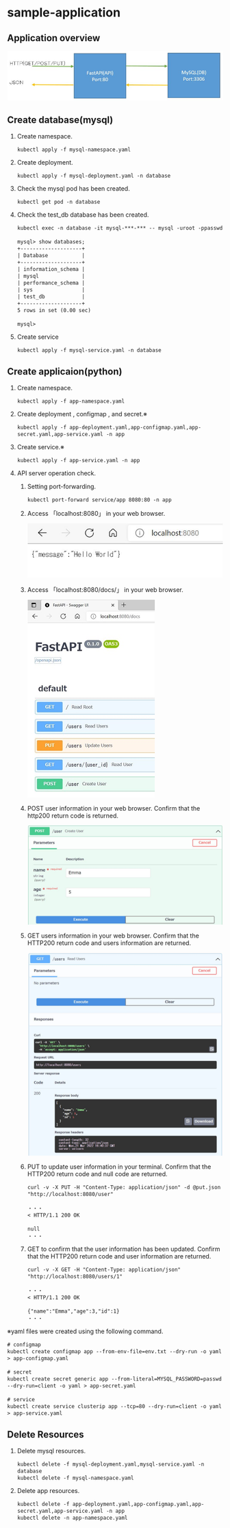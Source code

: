 # sample-application

## Application overview

![Application Image](./docs/Application_Image.JPG)

## Create database(mysql)

1. Create namespace.

    ```
    kubectl apply -f mysql-namespace.yaml
    ```

1. Create deployment.

    ```
    kubectl apply -f mysql-deployment.yaml -n database
    ```

1. Check the mysql pod has been created.

    ```
    kubectl get pod -n database
    ```

1. Check the test_db database has been created.

    ```
    kubectl exec -n database -it mysql-***-*** -- mysql -uroot -ppasswd

    mysql> show databases;
    +--------------------+
    | Database           |
    +--------------------+
    | information_schema |
    | mysql              |
    | performance_schema |
    | sys                |
    | test_db            |
    +--------------------+
    5 rows in set (0.00 sec)

    mysql>
    ```

1. Create service

    ```
    kubectl apply -f mysql-service.yaml -n database
    ```

## Create applicaion(python)

1. Create namespace.

    ```
    kubectl apply -f app-namespace.yaml
    ```

1. Create deployment , configmap , and secret.※

    ```
    kubectl apply -f app-deployment.yaml,app-configmap.yaml,app-secret.yaml,app-service.yaml -n app
    ```

1. Create service.※

    ```
    kubectl apply -f app-service.yaml -n app
    ```

4. API server operation check.

    1. Setting port-forwarding.

        ```
        kubectl port-forward service/app 8080:80 -n app
        ```

    1. Access 「localhost:8080」 in your web browser.

        ![localhost:8080](./docs/localhost_8080.JPG)

    1. Access 「localhost:8080/docs/」 in your web browser.

        ![localhost:8080/docs/](./docs/localhost_8080_docs.JPG)

    1. POST user information in your web browser. Confirm that the http200 return code is returned.
   
        ![curl -v -X POST -H "Content-Type: application/json" "http://localhost:8080/user?name="Emma"&age=5"](./docs/localhost_8080_post.JPG)

    2. GET users information in your web browser. Confirm that the HTTP200 return code and users information are returned.

        ![curl -v -X GET -H "Content-Type: application/json" "http://localhost:8080/users"](./docs/localhost_8080_get.JPG)

    3. PUT to update user information in your terminal. Confirm that the HTTP200 return code and null code are returned.

        ```
        curl -v -X PUT -H "Content-Type: application/json" -d @put.json "http://localhost:8080/user"
        
        ・・・
        < HTTP/1.1 200 OK

        null
        ・・・
        ```

    4. GET to confirm that the user information has been updated. Confirm that the HTTP200 return code and user information are returned.

        ```
        curl -v -X GET -H "Content-Type: application/json" "http://localhost:8080/users/1"

        ・・・
        < HTTP/1.1 200 OK

        {"name":"Emma","age":3,"id":1}
        ・・・
        ```
※yaml files were created using the following command.

```
# configmap
kubectl create configmap app --from-env-file=env.txt --dry-run -o yaml > app-configmap.yaml

# secret
kubectl create secret generic app --from-literal=MYSQL_PASSWORD=passwd --dry-run=client -o yaml > app-secret.yaml

# service
kubectl create service clusterip app --tcp=80 --dry-run=client -o yaml > app-service.yaml
```

## Delete Resources

1. Delete mysql resources.

    ```
    kubectl delete -f mysql-deployment.yaml,mysql-service.yaml -n database
    kubectl delete -f mysql-namespace.yaml
    ```

 1. Delete app resources.

    ```
    kubectl delete -f app-deployment.yaml,app-configmap.yaml,app-secret.yaml,app-service.yaml -n app
    kubectl delete -n app-namespace.yaml
    ```